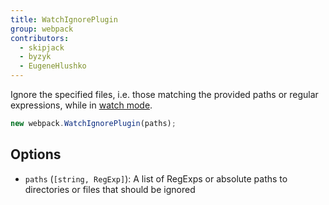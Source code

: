 ```yaml
---
title: WatchIgnorePlugin
group: webpack
contributors:
  - skipjack
  - byzyk
  - EugeneHlushko
---
```


Ignore the specified files, i.e. those matching the provided paths or regular expressions, while in [watch mode](/configuration/watch).

```javascript
new webpack.WatchIgnorePlugin(paths);
```

## Options

- `paths` (`[string, RegExp]`): A list of RegExps or absolute paths to directories or files that should be ignored
